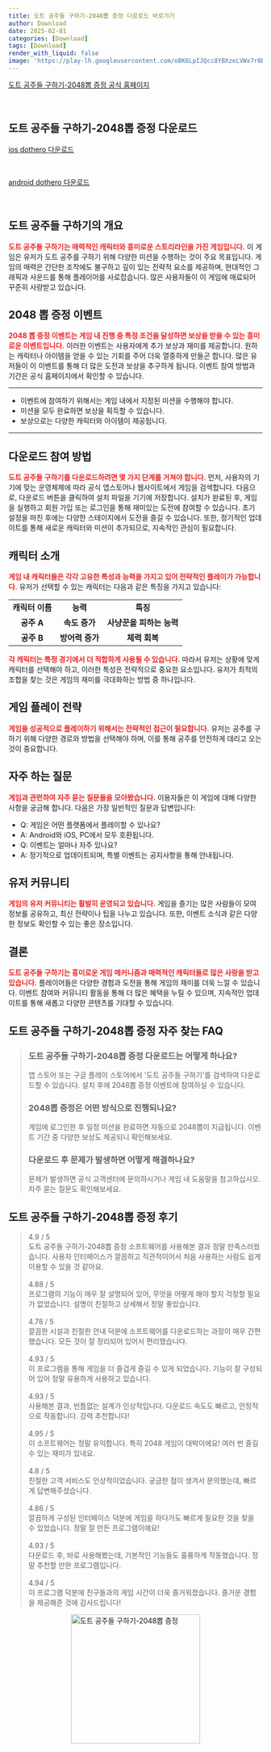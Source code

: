 ```yaml
---
title: 도트 공주들 구하기-2048뽑 증정 다운로드 바로가기
author: Download
date: 2025-02-01
categories: [Download]
tags: [Download]
render_with_liquid: false
image: 'https://play-lh.googleusercontent.com/oBK6LpIJQcc8YBXzeLVWx7r0D5KpO57yTG9uREBW8YJLHBB5fhMzL2jyzCmHAO5S0JEe=s256-rw'
---
```

<p><a class='click-button' title='도트 공주들 구하기-2048뽑 증정' href='https://game.naver.com/lounge/dothero/home' rel='nofollow'>도트 공주들 구하기-2048뽑 증정 공식 홈페이지</a></p><br>
<h2 id='도트 공주들 구하기-2048뽑 증정_다운로드'>도트 공주들 구하기-2048뽑 증정 다운로드</h2>
<p><a class="click-button ios" title="dothero 다운로드" href="https://apps.apple.com/kr/app/%EB%8F%84%ED%8A%B8-%EA%B3%B5%EC%A3%BC%EB%93%A4-%EA%B5%AC%ED%95%98%EA%B8%B0-2048%EB%BD%91-%EC%A6%9D%EC%A0%95/id6479975687" rel="nofollow">ios dothero 다운로드</a></p><br>
<p><a class="click-button android" title="dothero 다운로드" href="https://play.google.comhttps://play.google.com/store/apps/details?id=com.pixelkorea.google" rel="nofollow">android dothero 다운로드</a></p><br>


<h2 id='도트_공주들_구하기의_개요'>도트 공주들 구하기의 개요</h2>

<p><b><span style="color: #ee2323;">도트 공주들 구하기는 매력적인 캐릭터와 흥미로운 스토리라인을 가진 게임입니다.</span></b> 이 게임은 유저가 도트 공주를 구하기 위해 다양한 미션을 수행하는 것이 주요 목표입니다. 게임의 매력은 간단한 조작에도 불구하고 깊이 있는 전략적 요소를 제공하며, 현대적인 그래픽과 사운드를 통해 플레이어를 사로잡습니다. 많은 사용자들이 이 게임에 매료되어 꾸준히 사랑받고 있습니다.</p>

<h2 id='2048뽑_증정_이벤트'>2048 뽑 증정 이벤트</h2>

<p><b><span style="color: #ee2323;">2048 뽑 증정 이벤트는 게임 내 진행 중 특정 조건을 달성하면 보상을 받을 수 있는 흥미로운 이벤트입니다.</span></b> 이러한 이벤트는 사용자에게 추가 보상과 재미를 제공합니다. 원하는 캐릭터나 아이템을 얻을 수 있는 기회를 주어 더욱 열중하게 만들곤 합니다. 많은 유저들이 이 이벤트를 통해 더 많은 도전과 보상을 추구하게 됩니다. 이벤트 참여 방법과 기간은 공식 홈페이지에서 확인할 수 있습니다.</p>

<hr />

<ul>
    <li>이벤트에 참여하기 위해서는 게임 내에서 지정된 미션을 수행해야 합니다.</li>
    <li>미션을 모두 완료하면 보상을 획득할 수 있습니다.</li>
    <li>보상으로는 다양한 캐릭터와 아이템이 제공됩니다.</li>
</ul>

<hr />

<h2 id='다운로드_참여_방법'>다운로드 참여 방법</h2>

<p><b><span style="color: #ee2323;">도트 공주들 구하기를 다운로드하려면 몇 가지 단계를 거쳐야 합니다.</span></b> 먼저, 사용자의 기기에 맞는 운영체제에 따라 공식 앱스토어나 웹사이트에서 게임을 검색합니다. 다음으로, 다운로드 버튼을 클릭하여 설치 파일을 기기에 저장합니다. 설치가 완료된 후, 게임을 실행하고 회원 가입 또는 로그인을 통해 재미있는 도전에 참여할 수 있습니다. 초기 설정을 마친 후에는 다양한 스테이지에서 도전을 즐길 수 있습니다. 또한, 정기적인 업데이트를 통해 새로운 캐릭터와 미션이 추가되므로, 지속적인 관심이 필요합니다.</p>

<h2 id='캐릭터_소개'>캐릭터 소개</h2>

<p><b><span style="color: #ee2323;">게임 내 캐릭터들은 각각 고유한 특성과 능력을 가지고 있어 전략적인 플레이가 가능합니다.</span></b> 유저가 선택할 수 있는 캐릭터는 다음과 같은 특징을 가지고 있습니다:</p>

<table>
    <tr>
        <td style="text-align: center; height: 17px;"><b>캐릭터 이름</b></td>
        <td style="text-align: center; height: 17px;"><b>능력</b></td>
        <td style="text-align: center; height: 17px;"><b>특징</b></td>
    </tr>
    <tr>
        <td style="text-align: center; height: 17px;"><b>공주 A</b></td>
        <td style="text-align: center; height: 17px;"><b>속도 증가</b></td>
        <td style="text-align: center; height: 17px;"><b>사냥꾼을 피하는 능력</b></td>
    </tr>
    <tr>
        <td style="text-align: center; height: 17px;"><b>공주 B</b></td>
        <td style="text-align: center; height: 17px;"><b>방어력 증가</b></td>
        <td style="text-align: center; height: 17px;"><b>체력 회복</b></td>
    </tr>
</table>

<p><b><span style="color: #ee2323;">각 캐릭터는 특정 경기에서 더 적합하게 사용될 수 있습니다.</span></b> 따라서 유저는 상황에 맞게 캐릭터를 선택해야 하고, 이러한 특성은 전략적으로 중요한 요소입니다. 유저가 최적의 조합을 찾는 것은 게임의 재미를 극대화하는 방법 중 하나입니다.</p>

<h2 id='게임_플레이_전략'>게임 플레이 전략</h2>

<p><b><span style="color: #ee2323;">게임을 성공적으로 플레이하기 위해서는 전략적인 접근이 필요합니다.</span></b> 유저는 공주를 구하기 위해 다양한 경로와 방법을 선택해야 하며, 이를 통해 공주를 안전하게 데리고 오는 것이 중요합니다.</p>

<h2 id='자주하는_질문'>자주 하는 질문</h2>

<p><b><span style="color: #ee2323;">게임과 관련하여 자주 묻는 질문들을 모아봤습니다.</span></b> 이용자들은 이 게임에 대해 다양한 사항을 궁금해 합니다. 다음은 가장 일반적인 질문과 답변입니다:</p>

<ul>
    <li>Q: 게임은 어떤 플랫폼에서 플레이할 수 있나요?</li>
    <li>A: Android와 iOS, PC에서 모두 호환됩니다.</li>
    <li>Q: 이벤트는 얼마나 자주 있나요?</li>
    <li>A: 정기적으로 업데이트되며, 특별 이벤트는 공지사항을 통해 안내됩니다.</li>
</ul>

<h2 id='유저_커뮤니티'>유저 커뮤니티</h2>

<p><b><span style="color: #ee2323;">게임의 유저 커뮤니티는 활발히 운영되고 있습니다.</span></b> 게임을 즐기는 많은 사람들이 모여 정보를 공유하고, 최신 전략이나 팁을 나누고 있습니다. 또한, 이벤트 소식과 같은 다양한 정보도 확인할 수 있는 좋은 장소입니다.</p>

<h2 id='결론'>결론</h2>

<p><b><span style="color: #ee2323;">도트 공주들 구하기는 흥미로운 게임 메커니즘과 매력적인 캐릭터들로 많은 사랑을 받고 있습니다.</span></b> 플레이어들은 다양한 경험과 도전을 통해 게임의 재미를 더욱 느낄 수 있습니다. 이벤트 참여와 커뮤니티 활동을 통해 더 많은 혜택을 누릴 수 있으며, 지속적인 업데이트를 통해 새롭고 다양한 콘텐츠를 기대할 수 있습니다.</p>


<h2 id='도트 공주들 구하기-2048뽑 증정_자주_찾는_FAQ'>도트 공주들 구하기-2048뽑 증정 자주 찾는 FAQ</h2>
<div itemscope="" itemtype="https://schema.org/FAQPage"> <blockquote> <div itemscope="" itemprop="mainEntity" itemtype="https://schema.org/Question"> <h3 itemprop="name">도트 공주들 구하기-2048뽑 증정 다운로드는 어떻게 하나요?</h3> <div itemscope="" itemprop="acceptedAnswer" itemtype="https://schema.org/Answer"> <span itemprop="text"> <p>앱 스토어 또는 구글 플레이 스토어에서 '도트 공주들 구하기'를 검색하여 다운로드할 수 있습니다. 설치 후에 2048뽑 증정 이벤트에 참여하실 수 있습니다.</p> </span> </div> </div> <div itemscope="" itemprop="mainEntity" itemtype="https://schema.org/Question"> <h3 itemprop="name">2048뽑 증정은 어떤 방식으로 진행되나요?</h3> <div itemscope="" itemprop="acceptedAnswer" itemtype="https://schema.org/Answer"> <span itemprop="text"> <p>게임에 로그인한 후 일정 미션을 완료하면 자동으로 2048뽑이 지급됩니다. 이벤트 기간 중 다양한 보상도 제공되니 확인해보세요.</p> </span> </div> </div> <div itemscope="" itemprop="mainEntity" itemtype="https://schema.org/Question"> <h3 itemprop="name">다운로드 후 문제가 발생하면 어떻게 해결하나요?</h3> <div itemscope="" itemprop="acceptedAnswer" itemtype="https://schema.org/Answer"> <span itemprop="text"> <p>문제가 발생하면 공식 고객센터에 문의하시거나 게임 내 도움말을 참고하십시오. 자주 묻는 질문도 확인해보세요.</p> </span> </div> </div> </blockquote> </div>
<h2 id='도트 공주들 구하기-2048뽑 증정_후기'>도트 공주들 구하기-2048뽑 증정 후기</h2>
<div itemscope itemtype="https://schema.org/Product">
  <blockquote>
  <div itemprop="review" itemscope itemtype="https://schema.org/Review">
      <div itemprop="reviewRating" itemscope itemtype="https://schema.org/Rating"> <span itemprop="ratingValue">4.9</span> / <span itemprop="bestRating">5</span> </div>
      <span itemprop="reviewBody">도트 공주들 구하기-2048뽑 증정 소프트웨어를 사용해본 결과 정말 만족스러웠습니다. 사용자 인터페이스가 깔끔하고 직관적이어서 처음 사용하는 사람도 쉽게 이용할 수 있을 것 같아요.</span>
  </div>
  <br>
  <div itemprop="review" itemscope itemtype="https://schema.org/Review">
      <div itemprop="reviewRating" itemscope itemtype="schema/Rating"> <span itemprop="ratingValue">4.88</span> / <span itemprop="bestRating">5</span> </div>
      <span itemprop="reviewBody">프로그램의 기능이 매우 잘 설명되어 있어, 무엇을 어떻게 해야 할지 걱정할 필요가 없었습니다. 설명이 친절하고 상세해서 정말 좋았습니다.</span>
  </div>
  <br>
  <div itemprop="review" itemscope itemtype="https://schema.org/Review">
      <div itemprop="reviewRating" itemscope itemtype="https://schema.org/Rating"> <span itemprop="ratingValue">4.78</span> / <span itemprop="bestRating">5</span> </div>
      <span itemprop="reviewBody">깔끔한 시설과 친절한 안내 덕분에 소프트웨어를 다운로드하는 과정이 매우 간편했습니다. 모든 것이 잘 정리되어 있어서 편리했습니다.</span>
  </div>
  <br>
  <div itemprop="review" itemscope itemtype="https://schema.org/Review">
      <div itemprop="reviewRating" itemscope itemtype="schema/Rating"> <span itemprop="ratingValue">4.93</span> / <span itemprop="bestRating">5</span> </div>
      <span itemprop="reviewBody">이 프로그램을 통해 게임을 더 즐겁게 즐길 수 있게 되었습니다. 기능이 잘 구성되어 있어 정말 유용하게 사용하고 있습니다.</span>
  </div>
  <br>
  <div itemprop="review" itemscope itemtype="schema/Review">
      <div itemprop="reviewRating" itemscope itemtype="schema/Rating"> <span itemprop="ratingValue">4.93</span> / <span itemprop="bestRating">5</span> </div>
      <span itemprop="reviewBody">사용해본 결과, 빈틈없는 설계가 인상적입니다. 다운로드 속도도 빠르고, 안정적으로 작동합니다. 강력 추천합니다!</span>
  </div>
  <br>
  <div itemprop="review" itemscope itemtype="schema/Review">
      <div itemprop="reviewRating" itemscope itemtype="schema/Rating"> <span itemprop="ratingValue">4.95</span> / <span itemprop="bestRating">5</span> </div>
      <span itemprop="reviewBody">이 소프트웨어는 정말 유익합니다. 특히 2048 게임이 대박이에요! 여러 번 즐길 수 있는 재미가 있네요.</span>
  </div>
  <br>
  <div itemprop="review" itemscope itemtype="schema/Review">
      <div itemprop="reviewRating" itemscope itemtype="schema/Rating"> <span itemprop="ratingValue">4.8</span> / <span itemprop="bestRating">5</span> </div>
      <span itemprop="reviewBody">친절한 고객 서비스도 인상적이었습니다. 궁금한 점이 생겨서 문의했는데, 빠르게 답변해주셨습니다.</span>
  </div>
  <br>
  <div itemprop="review" itemscope itemtype="schema/Review">
      <div itemprop="reviewRating" itemscope itemtype="schema/Rating"> <span itemprop="ratingValue">4.86</span> / <span itemprop="bestRating">5</span> </div>
      <span itemprop="reviewBody">깔끔하게 구성된 인터페이스 덕분에 게임을 하다가도 빠르게 필요한 것을 찾을 수 있었습니다. 정말 잘 만든 프로그램이에요!</span>
  </div>
  <br>
  <div itemprop="review" itemscope itemtype="schema/Review">
      <div itemprop="reviewRating" itemscope itemtype="schema/Rating"> <span itemprop="ratingValue">4.93</span> / <span itemprop="bestRating">5</span> </div>
      <span itemprop="reviewBody">다운로드 후, 바로 사용해봤는데, 기본적인 기능들도 훌륭하게 작동했습니다. 정말 추천할 만한 프로그램입니다.</span>
  </div>
  <br>
  <div itemprop="review" itemscope itemtype="schema/Review">
      <div itemprop="reviewRating" itemscope itemtype="schema/Rating"> <span itemprop="ratingValue">4.94</span> / <span itemprop="bestRating">5</span> </div>
      <span itemprop="reviewBody">이 프로그램 덕분에 친구들과의 게임 시간이 더욱 즐거워졌습니다. 즐거운 경험을 제공해준 것에 감사드립니다!</span>
  </div>
  </blockquote>
</div>
<figure class="image" style="display: flex; justify-content: center; align-items: center; margin: 0;"><img src="https://play-lh.googleusercontent.com/oBK6LpIJQcc8YBXzeLVWx7r0D5KpO57yTG9uREBW8YJLHBB5fhMzL2jyzCmHAO5S0JEe=s256-rw" alt="도트 공주들 구하기-2048뽑 증정" width="256" height="256" style="max-width: 100%; height: auto;"></figure>